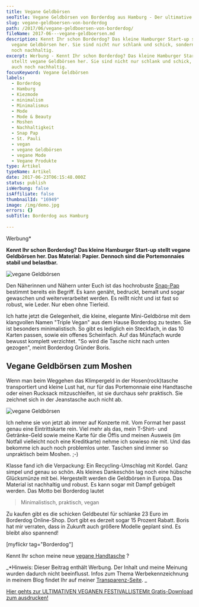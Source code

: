 ```yaml
---
title: Vegane Geldbörsen
seoTitle: Vegane Geldbörsen von Borderdog aus Hamburg - Der ultimative Produkttest
slug: vegane-geldboersen-von-borderdog
path: /2017/06/vegane-geldboersen-von-borderdog/
fileName: 2017-06---vegane-geldboersen.md
description: Kennt Ihr schon Borderdog? Das kleine Hamburger Start-up stellt
  vegane Geldbörsen her. Sie sind nicht nur schlank und schick, sondern auch
  noch nachhaltig.
excerpt: Werbung - Kennt Ihr schon Borderdog? Das kleine Hamburger Start-up
  stellt vegane Geldbörsen her. Sie sind nicht nur schlank und schick, sondern
  auch noch nachhaltig.
focusKeyword: Vegane Geldbörsen
labels:
  - Borderdog
  - Hamburg
  - Kiezmode
  - minimalism
  - Minimalismus
  - Mode
  - Mode & Beauty
  - Moshen
  - Nachhaltigkeit
  - Snap Pap
  - St. Pauli
  - vegan
  - vegane Geldbörsen
  - vegane Mode
  - Vegane Produkte
type: Artikel
typeName: Artikel
date: 2017-06-23T06:15:48.000Z
status: publish
isWerbung: false
isAffiliate: false
thumbnailId: "16949"
image: /img/demo.jpg
errors: {}
subTitle: Borderdog aus Hamburg
  
---
```


Werbung\*

**Kennt Ihr schon Borderdog? Das kleine Hamburger Start-up stellt vegane
Geldbörsen her. Das Material: Papier. Dennoch sind die Portemonnaies stabil und
belastbar.**

![vegane Geldbörsen](http://cardamonchai.com/wp-content/uploads/2017/06/35322426656_3991a4bd77_k-640x427.jpg)

Den Näherinnen und Nähern unter Euch ist das hochrobuste
[Snap-Pap](http://snap-pap.de/) bestimmt bereits ein Begriff. Es kann genäht,
bedruckt, bemalt und sogar gewaschen und weiterverarbeitet werden. Es reißt
nicht und ist fast so robust, wie Leder. Nur eben ohne Tierleid.

Ich hatte jetzt die Gelegenheit, die kleine, elegante Mini-Geldbörse mit dem
klangvollen Namen "Triple Vegan" aus dem Hause Borderdog zu testen. Sie ist
besonders minimalistisch. So gibt es lediglich ein Steckfach, in das 10 Karten
passen, sowie ein offenes Scheinfach. Auf das Münzfach wurde bewusst komplett
verzichtet. "So wird die Tasche nicht nach unten gezogen", meint Borderdog
Gründer Boris.

## Vegane Geldbörsen zum Moshen

Wenn man beim Weggehen das Klimpergeld in der Hosen(rock)tasche transportiert
und kleine Lust hat, nur für das Portemonnaie eine Handtasche oder einen
Rucksack mitzuschleifen, ist sie durchaus sehr praktisch. Sie zeichnet sich in
der Jeanstasche auch nicht ab.

![vegane Geldbörsen](http://cardamonchai.com/wp-content/uploads/2017/06/34518811064_01eabb3e03_k-640x427.jpg)

Ich nehme sie von jetzt ab immer auf Konzerte mit. Vom Format her passt genau
eine Eintrittskarte rein. Viel mehr als das, mein T-Shirt- und Getränke-Geld
sowie meine Karte für die Öffis und meinen Ausweis (im Notfall vielleicht noch
eine Kreditkarte) nehme ich sowieso nie mit. Und das bekomme ich auch noch
problemlos unter. Taschen sind immer so unpraktisch beim Moshen. ;-)

Klasse fand ich die Verpackung: Ein Recycling-Umschlag mit Kordel. Ganz simpel
und genau so schön. Als kleines Dankeschön lag noch eine hübsche Glücksmünze mit
bei. Hergestellt werden die Geldbörsen in Europa. Das Material ist nachhaltig
und robust. Es kann sogar mit Dampf gebügelt werden. Das Motto bei Borderdog
lautet

> Minimalistisch, praktisch, vegan

Zu kaufen gibt es die schicken Geldbeutel für schlanke 23 Euro im Borderdog
Online-Shop. Dort gibt es derzeit sogar 15 Prozent Rabatt. Boris hat mir
verraten, dass in Zukunft auch größere Modelle geplant sind. Es bleibt also
spannend!

[myflickr tag="Borderdog"]

Kennt Ihr schon meine neue
[vegane Handtasche](/2016/12/meine-neue-vegane-handtasche-von-mattnat/) ?

_\*Hinweis: Dieser Beitrag enthält Werbung. Der Inhalt und meine Meinung wurden
dadurch nicht beeinflusst. Infos zum Thema Werbekennzeichnung in meinem Blog
findet Ihr auf meiner [Transparenz-Seite](/werbung/). _

[Hier gehts zur ULTIMATIVEN VEGANEN FESTIVALLISTEMit Gratis-Download zum ausdrucken!](/2015/03/die-ultimative-vegane-festivalliste)

  